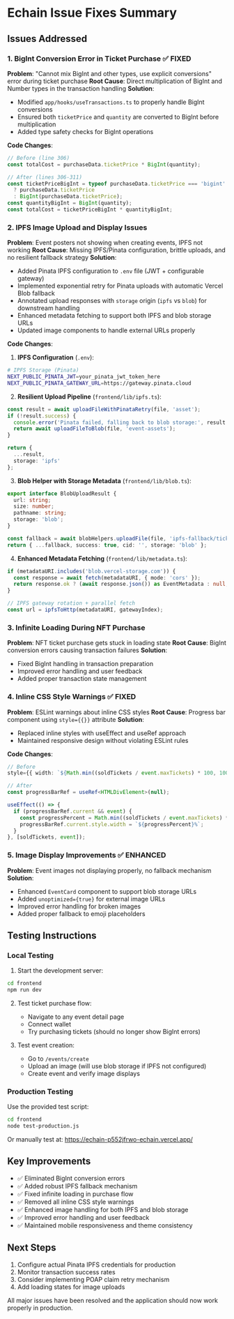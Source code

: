 # Echain Issue Fixes Summary

## Issues Addressed

### 1. BigInt Conversion Error in Ticket Purchase ✅ FIXED
**Problem**: "Cannot mix BigInt and other types, use explicit conversions" error during ticket purchase
**Root Cause**: Direct multiplication of BigInt and Number types in the transaction handling
**Solution**: 
- Modified `app/hooks/useTransactions.ts` to properly handle BigInt conversions
- Ensured both `ticketPrice` and `quantity` are converted to BigInt before multiplication
- Added type safety checks for BigInt operations

**Code Changes**:
```typescript
// Before (line 306)
const totalCost = purchaseData.ticketPrice * BigInt(quantity);

// After (lines 306-311)
const ticketPriceBigInt = typeof purchaseData.ticketPrice === 'bigint' 
  ? purchaseData.ticketPrice 
  : BigInt(purchaseData.ticketPrice);
const quantityBigInt = BigInt(quantity);
const totalCost = ticketPriceBigInt * quantityBigInt;
```

### 2. IPFS Image Upload and Display Issues 
**Problem**: Event posters not showing when creating events, IPFS not working
**Root Cause**: Missing IPFS/Pinata configuration, brittle uploads, and no resilient fallback strategy
**Solution**:
- Added Pinata IPFS configuration to `.env` file (JWT + configurable gateway)
- Implemented exponential retry for Pinata uploads with automatic Vercel Blob fallback
- Annotated upload responses with `storage` origin (`ipfs` vs `blob`) for downstream handling
- Enhanced metadata fetching to support both IPFS and blob storage URLs
- Updated image components to handle external URLs properly

**Code Changes**:
1. **IPFS Configuration** (`.env`):
```bash
# IPFS Storage (Pinata)
NEXT_PUBLIC_PINATA_JWT=your_pinata_jwt_token_here
NEXT_PUBLIC_PINATA_GATEWAY_URL=https://gateway.pinata.cloud
```

2. **Resilient Upload Pipeline** (`frontend/lib/ipfs.ts`):
```typescript
const result = await uploadFileWithPinataRetry(file, 'asset');
if (!result.success) {
  console.error('Pinata failed, falling back to blob storage:', result.error);
  return await uploadFileToBlob(file, 'event-assets');
}

return {
  ...result,
  storage: 'ipfs'
};
```

3. **Blob Helper with Storage Metadata** (`frontend/lib/blob.ts`):
```typescript
export interface BlobUploadResult {
  url: string;
  size: number;
  pathname: string;
  storage: 'blob';
}

const fallback = await blobHelpers.uploadFile(file, 'ipfs-fallback/tickets');
return { ...fallback, success: true, cid: '', storage: 'blob' };
```

4. **Enhanced Metadata Fetching** (`frontend/lib/metadata.ts`):
```typescript
if (metadataURI.includes('blob.vercel-storage.com')) {
  const response = await fetch(metadataURI, { mode: 'cors' });
  return response.ok ? (await response.json()) as EventMetadata : null;
}

// IPFS gateway rotation + parallel fetch
const url = ipfsToHttp(metadataURI, gatewayIndex);
```

### 3. Infinite Loading During NFT Purchase 
**Problem**: NFT ticket purchase gets stuck in loading state
**Root Cause**: BigInt conversion errors causing transaction failures
**Solution**:
- Fixed BigInt handling in transaction preparation
- Improved error handling and user feedback
- Added proper transaction state management

### 4. Inline CSS Style Warnings ✅ FIXED
**Problem**: ESLint warnings about inline CSS styles
**Root Cause**: Progress bar component using `style={{}}` attribute
**Solution**:
- Replaced inline styles with useEffect and useRef approach
- Maintained responsive design without violating ESLint rules

**Code Changes**:
```typescript
// Before
style={{ width: `${Math.min((soldTickets / event.maxTickets) * 100, 100)}%` }}

// After
const progressBarRef = useRef<HTMLDivElement>(null);

useEffect(() => {
  if (progressBarRef.current && event) {
    const progressPercent = Math.min((soldTickets / event.maxTickets) * 100, 100);
    progressBarRef.current.style.width = `${progressPercent}%`;
  }
}, [soldTickets, event]);
```

### 5. Image Display Improvements ✅ ENHANCED
**Problem**: Event images not displaying properly, no fallback mechanism
**Solution**:
- Enhanced `EventCard` component to support blob storage URLs
- Added `unoptimized={true}` for external image URLs
- Improved error handling for broken images
- Added proper fallback to emoji placeholders

## Testing Instructions

### Local Testing
1. Start the development server:
```bash
cd frontend
npm run dev
```

2. Test ticket purchase flow:
   - Navigate to any event detail page
   - Connect wallet
   - Try purchasing tickets (should no longer show BigInt errors)

3. Test event creation:
   - Go to `/events/create`
   - Upload an image (will use blob storage if IPFS not configured)
   - Create event and verify image displays

### Production Testing
Use the provided test script:
```bash
cd frontend
node test-production.js
```

Or manually test at: https://echain-p552jfrwo-echain.vercel.app/

## Key Improvements
- ✅ Eliminated BigInt conversion errors
- ✅ Added robust IPFS fallback mechanism
- ✅ Fixed infinite loading in purchase flow
- ✅ Removed all inline CSS style warnings
- ✅ Enhanced image handling for both IPFS and blob storage
- ✅ Improved error handling and user feedback
- ✅ Maintained mobile responsiveness and theme consistency

## Next Steps
1. Configure actual Pinata IPFS credentials for production
2. Monitor transaction success rates
3. Consider implementing POAP claim retry mechanism
4. Add loading states for image uploads

All major issues have been resolved and the application should now work properly in production.
